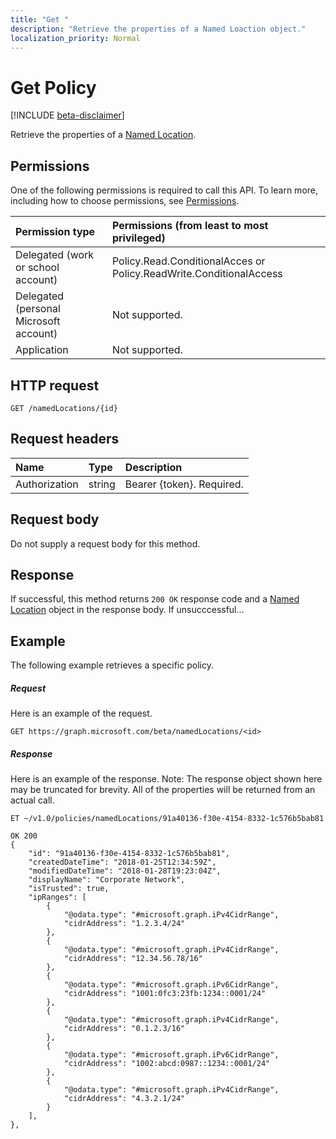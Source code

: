 ```yaml
---
title: "Get "
description: "Retrieve the properties of a Named Loaction object."
localization_priority: Normal
---
```


# Get Policy

[!INCLUDE [beta-disclaimer](../../includes/beta-disclaimer.md)]

Retrieve the properties of a [Named Location](../resources/NamedLocation.md).

## Permissions
One of the following permissions is required to call this API. To learn more, including how to choose permissions, see [Permissions](/graph/permissions-reference).

|Permission type      | Permissions (from least to most privileged)              |
|:--------------------|:---------------------------------------------------------|
|Delegated (work or school account) | Policy.Read.ConditionalAcces or  Policy.ReadWrite.ConditionalAccess   |
|Delegated (personal Microsoft account) | Not supported.    |
|Application | Not supported. |

## HTTP request
<!-- { "blockType": "ignored" } -->
```http
GET /namedLocations/{id}
```
## Request headers
| Name       | Type | Description|
|:---------------|:--------|:----------|
| Authorization  | string  | Bearer {token}. Required. |

## Request body
Do not supply a request body for this method.

## Response

If successful, this method returns `200 OK` response code and a [Named Location](../resources/NamedLocation.md) object in the response body. If unsucccessful...

## Example
The following example retrieves a specific policy.

##### Request
Here is an example of the request.

```http
GET https://graph.microsoft.com/beta/namedLocations/<id>

```

##### Response
Here is an example of the response. Note: The response object shown here may be truncated for brevity. All of the properties will be returned from an actual call.

```http
ET ~/v1.0/policies/namedLocations/91a40136-f30e-4154-8332-1c576b5bab81

OK 200
{
    "id": "91a40136-f30e-4154-8332-1c576b5bab81",
    "createdDateTime": "2018-01-25T12:34:59Z",
    "modifiedDateTime": "2018-01-28T19:23:04Z",
    "displayName": "Corporate Network",
    "isTrusted": true,
    "ipRanges": [
        {
            "@odata.type": "#microsoft.graph.iPv4CidrRange",
            "cidrAddress": "1.2.3.4/24"
        },
        {
            "@odata.type": "#microsoft.graph.iPv4CidrRange",
            "cidrAddress": "12.34.56.78/16"
        },
        {
            "@odata.type": "#microsoft.graph.iPv6CidrRange",
            "cidrAddress": "1001:0fc3:23fb:1234::0001/24"
        },
        {
            "@odata.type": "#microsoft.graph.iPv4CidrRange",
            "cidrAddress": "0.1.2.3/16"
        },
        {
            "@odata.type": "#microsoft.graph.iPv6CidrRange",
            "cidrAddress": "1002:abcd:0987::1234::0001/24"
        },
        {
            "@odata.type": "#microsoft.graph.iPv4CidrRange",
            "cidrAddress": "4.3.2.1/24"
        }
    ],
},
```

<!-- uuid: 8fcb5dbc-d5aa-4681-8e31-b001d5168d79
2015-10-25 14:57:30 UTC -->
<!--
{
  "type": "#page.annotation",
  "description": "message: createReply",
  "keywords": "",
  "section": "documentation",
  "tocPath": "",
  "suppressions": [
    "Error: /api-reference/beta/api/policy-get.md:\r\n      Exception processing links.\r\n    System.ArgumentException: Link Definition was null. Link text: !INCLUDE [beta-disclaimer](../../includes/beta-disclaimer.md)\r\n      at ApiDoctor.Validation.DocFile.get_LinkDestinations()\r\n      at ApiDoctor.Validation.DocSet.ValidateLinks(Boolean includeWarnings, String[] relativePathForFiles, IssueLogger issues, Boolean requireFilenameCaseMatch, Boolean printOrphanedFiles)"
  ]
}
-->
